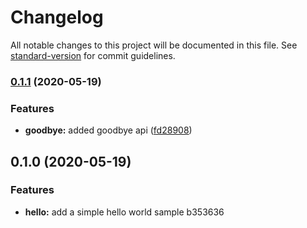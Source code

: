 # Changelog

All notable changes to this project will be documented in this file. See [standard-version](https://github.com/conventional-changelog/standard-version) for commit guidelines.

### [0.1.1](https://github.com/dwmkerr/java-gradle-standard-version-sample/compare/v0.1.0...v0.1.1) (2020-05-19)


### Features

* **goodbye:** added goodbye api ([fd28908](https://github.com/dwmkerr/java-gradle-standard-version-sample/commit/fd28908e805fbc0cdc9efcbd5a471dd14214673f))

## 0.1.0 (2020-05-19)


### Features

* **hello:** add a simple hello world sample b353636
